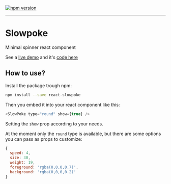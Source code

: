 [![npm version](https://badge.fury.io/js/react-slowpoke.svg)](https://badge.fury.io/js/react-slowpoke)

------------------

# Slowpoke

Minimal spinner react component

See a [live demo](https://cdn.rawgit.com/boudra/slowpoke/master/example/index.html) and it's [code here](https://github.com/boudra/slowpoke/tree/master/example)

## How to use?

Install the package trough npm:


```sh
npm install --save react-slowpoke
```

Then you embed it into your react component like this:

```js
<SlowPoke type="round" show={true} />
```

Setting the `show` prop according to your needs.

At the moment only the `round` type is available, but there are some options you can pass as props to customize:

```js
{
  speed: 4,
  size: 30,
  weight: 19,
  foreground: 'rgba(0,0,0,0.7)',
  background: 'rgba(0,0,0,0.2)'
}
```
